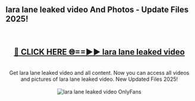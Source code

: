 <h2>lara lane leaked video And Photos - Update Files 2025!</h2>
<br>
<div align="center">
<h2><a href="https://linkcuts.com/hfmhzwbr" rel="nofollow">🔴 CLICK HERE 🌐==►► lara lane leaked video</a></h2>
<br>
Get lara lane leaked video and all content. Now you can access all videos and pictures of lara lane leaked video. New Updated Files 2025!
<br>
<br>
<a href="https://linkcuts.com/hfmhzwbr" rel="nofollow" data-target="animated-image.originalLink"><img src="https://i.ibb.co.com/WyWwxjT/player-gif2.gif" alt="lara lane leaked video OnlyFans" style="max-width: 100%; display: inline-block;" data-target="animated-image.originalImage"></a>
</div>
<br>
